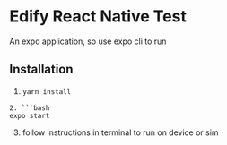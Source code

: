 # Edify React Native Test

An expo application, so use expo cli to run

## Installation

1. ```bash
   yarn install
   ```

````
2. ```bash
expo start
````

3. follow instructions in terminal to run on device or sim
